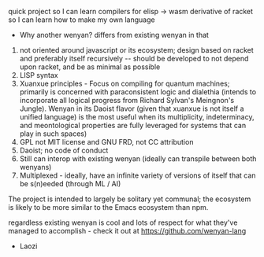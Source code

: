 

quick project so I can learn compilers for elisp -> wasm
derivative of racket so I can learn how to make my own language

* Why another wenyan? 
differs from existing wenyan in that 
1) not oriented around javascript or its ecosystem; design based on racket and preferably itself recursively -- should be developed to not depend upon racket, and be as minimal as possible 
2) LISP syntax
3) Xuanxue principles - Focus on compiling for quantum machines; primarily is concerned with paraconsistent logic and dialethia (intends to incorporate all logical progress from Richard Sylvan's Meingnon's Jungle). Wenyan in its Daoist flavor (given that xuanxue is not itself a unified language) is the most useful when its multiplicity, indeterminacy, and meontological properties are fully leveraged for systems that can play in such spaces)
4) GPL not MIT license and GNU FRD, not CC attribution
5) Daoist; no code of conduct
6) Still can interop with existing wenyan (ideally can transpile between both wenyans)
7) Multiplexed - ideally, have an infinite variety of versions of itself that can be s(n)eeded (through ML / AI)

The project is intended to largely be solitary yet communal; the ecosystem is likely to be more similar to the Emacs ecosystem than npm. 

regardless existing wenyan is cool and lots of respect for what they've managed to accomplish - check it out at https://github.com/wenyan-lang

- Laozi
